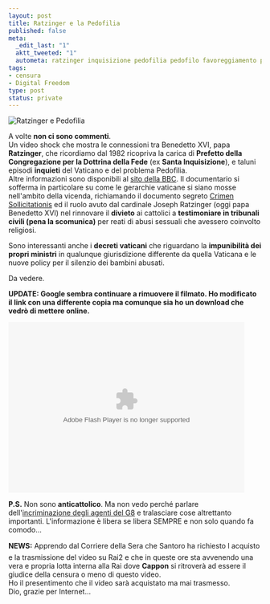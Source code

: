 ```yaml
--- 
layout: post
title: Ratzinger e la Pedofilia
published: false
meta: 
  _edit_last: "1"
  aktt_tweeted: "1"
  autometa: ratzinger inquisizione pedofilia pedofilo favoreggiamento preti stati uniti violenze bambini
tags: 
- censura
- Digital Freedom
type: post
status: private
---
```

![Ratzinger e Pedofilia](http://www.lastknight.com/download//20070516_ratzinger.jpg)

A volte **non ci sono commenti**.  
Un video shock che mostra le connessioni tra Benedetto XVI, papa **Ratzinger**, che ricordiamo dal 1982 ricopriva la carica di **Prefetto della Congregazione per la Dottrina della Fede** (ex **Santa Inquisizione**), e taluni episodi **inquieti** del Vaticano e del problema Pedofilia.   
Altre informazioni sono disponibili al [sito della BBC](http://newsvote.bbc.co.uk/2/hi/programmes/panorama/5389684.stm).
Il documentario si sofferma in particolare su come le gerarchie vaticane si siano mosse nell'ambito
della vicenda, richiamando il documento segreto [Crimen Sollicitationis](http://it.wikipedia.org/wiki/Crimen_sollicitationis) ed il ruolo avuto dal cardinale
 Joseph Ratzinger (oggi papa Benedetto XVI) nel rinnovare  il **divieto** ai cattolici a **testimoniare
in tribunali civili (pena la scomunica)** per reati di abusi sessuali che avessero  coinvolto religiosi.   
  
Sono interessanti anche i **decreti vaticani** che riguardano la **impunibilità dei propri ministri** in qualunque giurisdizione differente da quella Vaticana e le nuove policy per il silenzio dei bambini abusati.  
  
Da vedere.  
  
**UPDATE: Google sembra continuare a rimuovere il filmato. Ho modificato il link con una differente copia ma comunque sia ho un download che vedrò di mettere online.**  
  
<embed style="width:470px; height:340px;" id="VideoPlayback" type="application/x-shockwave-flash" src="http://video.google.com/googleplayer.swf?docId=-195322232469003782&hl=it" flashvars=""> </embed>
  
**P.S.** Non sono **anticattolico**. Ma non vedo perché parlare dell'[incriminazione degli agenti del G8](http://www.lastknight.com/2007/05/09/censura-mediatica-lo-stato-condannato-per-genova/) e tralasciare cose altrettanto importanti. L'informazione è libera se libera SEMPRE e non solo quando fa comodo...  
  
**NEWS:** Apprendo dal Corriere della Sera che Santoro ha richiesto l acquisto e la trasmissione del video su Rai2 e che in queste ore sta avvenendo una vera e propria lotta interna alla Rai dove **Cappon** si ritroverà ad essere il giudice della censura o meno di questo video.  
Ho il presentimento che il video sarà acquistato ma mai trasmesso.  
Dio, grazie per Internet...  
   
